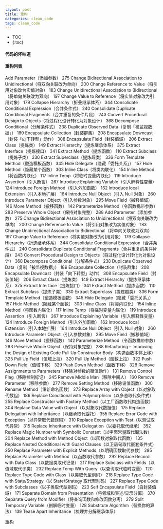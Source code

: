 ```yaml
---
layout: post
title: 重构
categories: clean_code
tags: clean_code
---
```


* TOC
* {:toc}

#### 代码的坏味道


#### 重构列表

Add Parameter（添加参数） 275
Change Bidirectional Association to Unidirectional（将双向关联改为单向） 200
Change Reference to Value（将引用对象改为实值对象） 183
Change Unidirectional Association to Bidirectional（将单向关联改为双向） 197
Change Value to Reference（将实值对象改为引用对象） 179
Collapse Hierarchy（折叠继承体系） 344
Consolidate Conditional Expression（合并条件式） 240
Consolidate Duplicate Conditional Fragments（合并重复的条件片段） 243
Convert Procedural Design to Objects（将过程化设计转化为对象设计） 368
Decompose Conditional（分解条件式） 238
Duplicate Observed Data（复制「被监视数据」） 189
Encapsulate Collection（封装群集） 208
Encapsulate Downcast（封装「向下转型」动作） 308
Encapsulate Field（封装值域） 206
Extract Class（提炼类） 149
Extract Hierarchy（提炼继承体系） 375
Extract Interface（提炼接口） 341
Extract Method（提炼函数） 110
Extract Subclass（提炼子类） 330
Extract Superclass（提炼超类） 336
Form Template Method（塑造模板函数） 345
Hide Delegate（隐藏「委托关系」） 157
Hide Method（隐藏某个函数） 303
Inline Class（将类内联化） 154
Inline Method（将函数内联化） 117
Inline Temp（将临时变量内联化） 119
Introduce Assertion（引入断言） 267
Introduce Explaining Variable（引入解释性变量） 124
Introduce Foreign Method（引入外加函数） 162
Introduce local Extension（引入本地扩展） 164
Introduce Null Object（引入 Null 对象） 260
Introduce Parameter Object（引入参数对象） 295
Move Field（搬移值域） 146
Move Method（搬移函数） 142
Parameterize Method（令函数携带参数） 283
Preserve Whole Object（保持对象完整） 288
Add Parameter（添加参数） 275
Change Bidirectional Association to Unidirectional（将双向关联改为单向） 200
Change Reference to Value（将引用对象改为实值对象） 183
Change Unidirectional Association to Bidirectional（将单向关联改为双向） 197
Change Value to Reference（将实值对象改为引用对象） 179
Collapse Hierarchy（折迭继承体系） 344
Consolidate Conditional Expression（合并条件式） 240
Consolidate Duplicate Conditional Fragments（合并重复的条件片段） 243
Convert Procedural Design to Objects（将过程化设计转化为对象设计） 368
Decompose Conditional（分解条件式） 238
Duplicate Observed Data（复制「被监视数据」） 189
Encapsulate Collection（封装群集） 208
Encapsulate Downcast（封装「向㆘转型」动作） 308
Encapsulate Field（封装值域） 206
Extract Class（提炼类） 149
Extract Hierarchy（提炼继承体系） 375
Extract Interface（提炼接口） 341
Extract Method（提炼函数） 110
Extract Subclass（提炼子类） 330
Extract Superclass（提炼超类） 336
Form Template Method（塑造模板函数） 345
Hide Delegate（隐藏「委托关系」） 157
Hide Method（隐藏某个函数） 303
Inline Class（将类内联化） 154
Inline Method（将函数内联化） 117
Inline Temp（将临时变量内联化） 119
Introduce Assertion（引入断言） 267
Introduce Explaining Variable（引入解释性变量） 124
Introduce Foreign Method（引入外加函数） 162
Introduce local Extension（引入本㆞扩展） 164
Introduce Null Object（引入 Null 对象） 260
Introduce Parameter Object（引入参数对象） 295
Move Field（搬移值域） 146
Move Method（搬移函数） 142
Parameterize Method（令函数携带参数） 283
Preserve Whole Object（保持对象完整） 288
Refactoring – Improving the Design of Existing Code
Pull Up Constructor Body（构造函数本体㆖移） 325
Pull Up Field（值域㆖拉） 320
Pull Up Method（函数㆖拉） 322
Push Down Field（值域㆘移） 329
Push Down Method（函数㆘移） 328
Remove Assignments to Parameters（移除对参数的赋值动作） 131
Remove Control Flag（移除控制标记） 245
Remove Middle Man（移除㆗间㆟） 160
Remove Parameter（移除参数） 277
Remove Setting Method（移除设值函数） 300
Rename Method（重新命名函数） 273
Replace Array with Object（以对象取代数组） 186
Replace Conditional with Polymorphism（以多态取代条件式） 255
Replace Constructor with Factory Method（以工厂函数取代构造函数） 304
Replace Data Value with Object（以对象取代数据值） 175
Replace Delegation with Inheritance（以继承取代委托） 355
Replace Error Code with Exception（以异常取代错误码） 310
Replace Exception with Test（以测试取代异常） 315
Replace Inheritance with Delegation（以委托取代继承） 352
Replace Magic Number with Symbolic Constant（以字面常量取代魔法数） 204
Replace Method with Method Object（以函数对象取代函数） 135
Replace Nested Conditional with Guard Clauses（以卫语句取代嵌套条件式） 250
Replace Parameter with Explicit Methods（以明确函数取代参数） 285
Replace Parameter with Method（以函数取代参数） 292
Replace Record with Data Class（以数据类取代记录） 217
Replace Subclass with Fields（以值域取代子类） 232
Replace Temp With Query（以查询取代临时变量） 120
Replace Type Code with Class（以类取代型别码） 218
Replace Type Code with State/Strategy（以 State/Strategy 取代型别码） 227
Replace Type Code with Subclasses（以子类取代型别码） 223
Self Encapsulate Field（自封装值域） 171
Separate Domain from Presentation（将领域和表述/显示分离） 370
Separate Query from Modifier（将查询函数和修改函数分离） 279
Split Temporary Variable（剖解临时变量） 128
Substitute Algorithm（替换你的算法） 139
Tease Apart Inheritance（梳理并分解继承体系） 


[重构](https://zacharychang.gitbooks.io/refactoring-improving-the-design-of-existing-code/)
